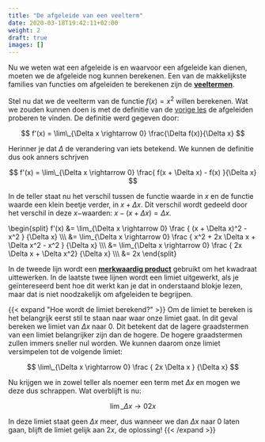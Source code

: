 ```yaml
---
title: "De afgeleide van een veelterm"
date: 2020-03-18T19:42:11+02:00
weight: 2
draft: true
images: []
---
```


Nu we weten wat een afgeleide is en waarvoor een afgeleide kan dienen, moeten we de afgeleide nog kunnen berekenen. 
Een van de makkelijkste families van functies om afgeleiden te berekenen zijn de **[veeltermen](../../veeltermen)**.

Stel nu dat we de veelterm van de functie $f(x) = x^2$ willen berekenen. Wat we zouden kunnen doen is 
met de definitie van de [vorige les](../intro) de afgeleiden proberen te vinden. De definitie werd gegeven door:

$$ f'(x) = \lim\_{\Delta x \rightarrow 0} \frac{\Delta f(x)}{\Delta x} $$

Herinner je dat $\Delta$ de verandering van iets betekend. We kunnen de definitie dus ook anners schrjven

$$ f'(x) = \lim\_{\Delta x \rightarrow 0} \frac{ f(x + \Delta x) - f(x) }{\Delta x} $$

In de teller staat nu het verschil tussen de functie waarde in $x$ en de functie waarde een klein beetje verder, in $x + \Delta x$. Dit verschil wordt gedeeld door het verschil in deze $x-$waarden: $x - (x + \Delta x) = \Delta x$. 

\begin{split}
f'(x) &=  \lim\_{\Delta x \rightarrow 0} \frac { (x + \Delta x)^2 - x^2 } {\Delta x} \\\\\ 
      &=  \lim\_{\Delta x \rightarrow 0} \frac { x^2 + 2x \Delta x + \Delta x^2 - x^2 } {\Delta x} \\\\\ 
      &=  \lim\_{\Delta x \rightarrow 0} \frac { 2x \Delta x  + \Delta x^2} {\Delta x} \\\\\ 
      &=  2x
\end{split}

In de tweede lijn wordt een **[merkwaardig product](../../veeltermen/merkwaardige_producten)** gebruikt om het kwadraat uittewerken. In de laatste twee lijnen wordt een limiet uitgewerkt, als je geïntereseerd bent hoe dit werkt kan je dat in onderstaand blokje lezen, maar dat is niet noodzakelijk om afgeleiden te begrijpen.

{{< expand "Hoe wordt de limiet berekend?" >}}
Om de limiet te bereken is het belangrijk eerst stil te staan naar waar onze limiet gaat. In dit geval bereken we limiet van $\Delta x$ naar $0$. Dit betekent dat de lagere graadstermen van een limiet belangrijker zijn dan de hogere. De hogere graadstermen zullen immers sneller nul worden. We kunnen daarom onze limiet versimpelen tot de volgende limiet:

$$ \lim\_{\Delta x \rightarrow 0} \frac { 2x \Delta x } {\Delta x} $$

Nu krijgen we in zowel teller als noemer een term met $\Delta x$ en mogen we deze dus schrappen. Wat overblijft is nu:

$$ \lim\_{\Delta x \rightarrow 0} 2x $$

In deze limiet staat geen $\Delta x$ meer, dus wanneer we dan $\Delta x$ naar $0$ laten gaan, blijft de limiet gelijk aan $2x$, de oplossing!
{{< /expand >}}